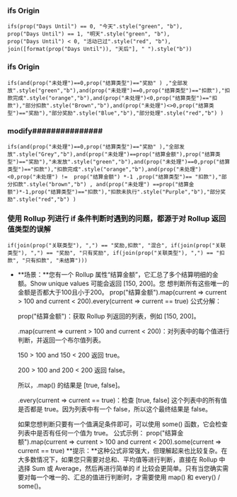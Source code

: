 ### ifs Origin 
    ifs(prop("Days Until") == 0, "今天".style("green", "b"),
    prop("Days Until") == 1, "明天".style("green", "b"),
    prop("Days Until") < 0, "活动已过".style("red", "b"),
    join([format(prop("Days Until")), "天后"], " ").style("b"))
### ifs Origin 
    ifs(and(prop("未处理")==0,prop("结算类型")=="奖励" ) ,"全部发放".style("green","b"),and(prop("未处理")==0,prop("结算类型")=="扣款"),"扣款完成".style("orange","b"),and(prop("未处理")<0,prop("结算类型")=="扣款"),"部分扣款".style("Brown","b"),and(prop("未处理")<>0,prop("结算类型")=="奖励"),"部分奖励".style("Blue","b"),"部分处理".style("red","b") )

### modify###############
    ifs(and(prop("未处理")==0,prop("结算类型")=="奖励" ),"全部发放".style("Grey","b"),and(prop("未处理")==prop("结算金额"),prop("结算类型")=="奖励"),"未发放".style("green","b"),and(prop("未处理")==0,prop("结算类型")=="扣款"),"扣款完成".style("orange","b"),and(prop("未处理")<0,prop("未处理") !=  prop("结算金额") *-1 ,prop("结算类型")== "扣款"),"部分扣款".style("brown","b") , and(prop("未处理") ==prop("结算金额")*-1,prop("结算类型")=="扣款"),"扣款未执行".style("Purple","b"),"部分奖励".style("red","b") )
### 使用 Rollup 列进行 if 条件判断时遇到的问题，都源于对 Rollup 返回值类型的误解
    if(join(prop("关联类型"), ",") == "奖励,扣款", "混合", if(join(prop("关联类型"), ",") == "奖励", "只有奖励", if(join(prop("关联类型"), ",") == "扣款", "只有扣款", "未结算")))
+ **场景：**您有一个 Rollup 属性“结算金额”，它汇总了多个结算明细的金额。Show unique values 可能会返回 [150, 200]。您 想判断所有这些唯一的金额是否都大于100且小于200。
    prop("结算金额").map(current => current > 100 and current < 200).every(current => current == true)
    公式分解：

    prop("结算金额")：获取 Rollup 列返回的列表，例如 [150, 200]。

    .map(current => current > 100 and current < 200)：对列表中的每个值进行判断，并返回一个布尔值列表。

    150 > 100 and 150 < 200 返回 true。

    200 > 100 and 200 < 200 返回 false。

    所以，.map() 的结果是 [true, false]。

    .every(current => current == true)：检查 [true, false] 这个列表中的所有值是否都是 true。因为列表中有一个 false，所以这个最终结果是 false。

    如果您想判断只要有一个值满足条件即可，可以使用 some() 函数，它会检查列表中是否有任何一个值为 true。
    公式示例：
    prop("结算金额").map(current => current > 100 and current < 200).some(current => current == true)
    **提示：**这种公式非常强大，但理解起来也比较复杂。在大多数情况下，如果您只需要对总和、平均值等进行判断，直接在 Rollup 中选择 Sum 或 Average，然后再进行简单的 if 比较会更简单。只有当您确实需要对每一个唯一的、汇总的值进行判断时，才需要使用 map() 和 every() / some()。